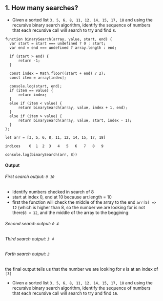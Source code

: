 ## 1. How many searches?
  - Given a sorted list `3, 5, 6, 8, 11, 12, 14, 15, 17, 18` and using the recursive binary search algorithm, identify the sequence of numbers that each recursive call will search to try and find `8`.
  
  
  ```
  function binarySearch(array, value, start, end) {
    var start = start === undefined ? 0 : start;
    var end = end === undefined ? array.length : end;

    if (start > end) {
        return -1;
    }

    const index = Math.floor((start + end) / 2);
    const item = array[index];

    console.log(start, end);
    if (item == value) {
        return index;
    }
    else if (item < value) {
        return binarySearch(array, value, index + 1, end);
    }
    else if (item > value) {
        return binarySearch(array, value, start, index - 1);
    }
};
  ```  
  ```
let arr = [3, 5, 6, 8, 11, 12, 14, 15, 17, 18]
  
indices    0  1  2  3   4   5   6   7   8   9  

```
```
console.log(binarySearch(arr, 8))
```

#### Output

###### First search output: ```0 10```
- Identify numbers checked in search of 8
- start at index 0, end at 10 because arr.length = 10
- first the function will check the middle of the array to the end `arr[5] => 12` (which is higher than 8, so the number we are looking for is not there)`8 < 12`, and the middle of the array to the beggining 

###### Second search output: ```0 4```
###### Third search output: ```3 4```
###### Forth search output: ```3```
the final output tells us that the number we are looking for `8` is at an index of `[3]`
  - Given a sorted list `3, 5, 6, 8, 11, 12, 14, 15, 17, 18` and using the recursive binary search algorithm, identify the sequence of numbers that each recursive call will search to try and find `16`.
